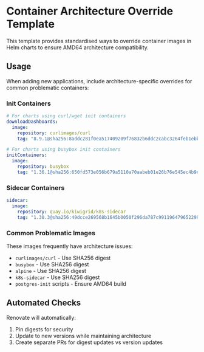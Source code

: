 # Container Architecture Override Template

This template provides standardised ways to override container images in Helm charts to ensure AMD64 architecture compatibility.

## Usage

When adding new applications, include architecture-specific overrides for common problematic containers:

### Init Containers
```yaml
# For charts using curl/wget init containers
downloadDashboards:
  image:
    repository: curlimages/curl
    tag: "8.9.1@sha256:8addc281f0ea517409209f76832b6ddc2cabc3264feb1ebbec2a2521ffad24e4"

# For charts using busybox init containers  
initContainers:
  image:
    repository: busybox
    tag: "1.36.1@sha256:650fd573e056b679a5110a70aabeb01e26b76e545ec4b9c70a9523f2dfaf18c6"
```

### Sidecar Containers
```yaml
sidecar:
  image:
    repository: quay.io/kiwigrid/k8s-sidecar
    tag: "1.30.3@sha256:49dcce269568b1645b0050f296da787c99119647965229919a136614123f0627"
```

### Common Problematic Images

These images frequently have architecture issues:
- `curlimages/curl` - Use SHA256 digest
- `busybox` - Use SHA256 digest  
- `alpine` - Use SHA256 digest
- `k8s-sidecar` - Use SHA256 digest
- `postgres-init` scripts - Ensure AMD64 build

## Automated Checks

Renovate will automatically:
1. Pin digests for security
2. Update to new versions while maintaining architecture
3. Create separate PRs for digest updates vs version updates